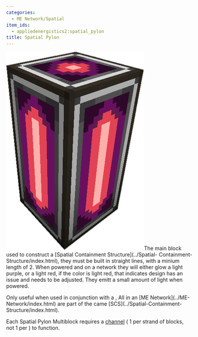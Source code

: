 ```yaml
---
categories:
  - ME Network/Spatial
item_ids:
  - appliedenergistics2:spatial_pylon
title: Spatial Pylon
---
```


![A Picture of a Spatial Pylon.](../../../../public/assets/large/spatial_pylon.png)The main
block used to construct a [Spatial Containment Structure](../Spatial-
Containment-Structure/index.html), they must be built in straight lines, with
a minium length of 2. When powered and on a network they will either glow a
light purple, or a light red, if the color is light red, that indicates design
has an issue and needs to be adjusted. They emitt a small amount of light when
powered.

Only useful when used in conjunction with a <ItemLink
id="appliedenergistics2:spatial_io_port"/>, All <ItemLink
id="appliedenergistics2:spatial_pylon"/> in an [ME Network](../ME-
Network/index.html) are part of the came [SCS](../Spatial-Containment-
Structure/index.html).

Each Spatial Pylon Multiblock requires a [channel](../../channels.md) ( 1
per strand of blocks, not 1 per <ItemLink
id="appliedenergistics2:spatial_pylon"/> ) to function.

<RecipeFor id="appliedenergistics2:spatial_pylon" />
